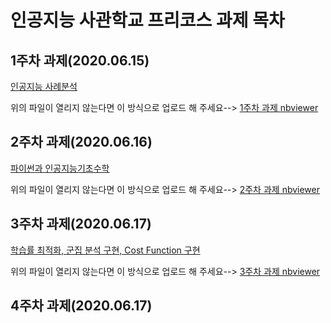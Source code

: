 # 인공지능 사관학교 프리코스 과제 목차

## 1주차 과제(2020.06.15)
[인공지능 사례분석][인공지능 사례분석link]

[인공지능 사례분석link]:https://github.com/kimseongho3077/-1/blob/master/1%EC%A3%BC%EC%B0%A8%EA%B3%BC%EC%A0%9C.ipynb "Go 인공지능 사례분석"

위의 파일이 열리지 않는다면 이 방식으로 업로드 해 주세요-->
[1주차 과제 nbviewer][1주차 과제 nbviewerlink]

[1주차 과제 nbviewerlink]:https://nbviewer.jupyter.org/github/kimseongho3077/-1/blob/master/1%EC%A3%BC%EC%B0%A8%EA%B3%BC%EC%A0%9C.ipynb "Go 1주차 과제 nbviewer"


## 2주차 과제(2020.06.16)
[파이썬과 인공지능기초수학][파이썬과 인공지능기초수학link]

[파이썬과 인공지능기초수학link]:https://github.com/kimseongho3077/-1/blob/master/2%EC%A3%BC%EC%B0%A8%EA%B3%BC%EC%A0%9C.ipynb "Go 파이썬과 인공지능기초수학"

위의 파일이 열리지 않는다면 이 방식으로 업로드 해 주세요-->
[2주차 과제 nbviewer][2주차 과제 nbviewerlink]

[2주차 과제 nbviewerlink]:https://nbviewer.jupyter.org/github/kimseongho3077/-1/blob/master/2%EC%A3%BC%EC%B0%A8%EA%B3%BC%EC%A0%9C.ipynb "Go 2주차 과제 nbviewer"


## 3주차 과제(2020.06.17)
[학습률 최적화, 군집 분석 구현, Cost Function 구현][학습률 최적화, 군집 분석 구현, Cost Function 구현link]

[학습률 최적화, 군집 분석 구현, Cost Function 구현link]:https://github.com/kimseongho3077/-1/blob/master/3%EC%A3%BC%EC%B0%A8_%EA%B3%BC%EC%A0%9C.ipynb "Go 학습률 최적화, 군집 분석 구현, Cost Function 구현"

위의 파일이 열리지 않는다면 이 방식으로 업로드 해 주세요-->
[3주차 과제 nbviewer][3주차 과제 nbviewerlink]

[3주차 과제 nbviewerlink]:https://nbviewer.jupyter.org/github/kimseongho3077/-1/blob/master/3%EC%A3%BC%EC%B0%A8_%EA%B3%BC%EC%A0%9C.ipynb "Go 3주차 과제 nbviewer"



## 4주차 과제(2020.06.17)
